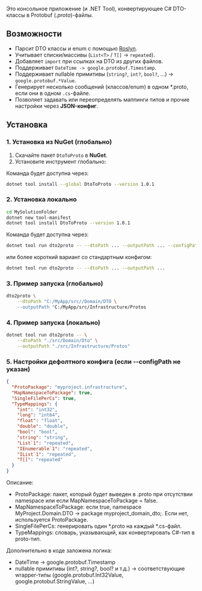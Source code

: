 Это консольное приложение (и .NET Tool), конвертирующее C# DTO-классы в Protobuf (*.proto*)-файлы.

## Возможности

- Парсит DTO классы и enum с помощью [Roslyn](https://learn.microsoft.com/dotnet/csharp/roslyn-sdk).
- Учитывает списки/массивы (`List<T>` / `T[]` \-> `repeated`).
- Добавляет `import` при ссылках на DTO из других файлов.
- Поддерживает `DateTime -> google.protobuf.Timestamp`.
- Поддерживает nullable примитивы (`string?`, `int?`, `bool?`, ...) \-> `google.protobuf.*Value`.
- Генерирует несколько сообщений (классов/enum) в одном \*.proto, если они в одном `.cs`-файле.
- Позволяет задавать или переопределять маппинги типов и прочие настройки через **JSON-конфиг**.

## Установка

### 1. Установка из NuGet (глобально)

1. Скачайте пакет `DtoToProto` в **NuGet**.  
2. Установите инструмент глобально:

Команда будет доступна через:
```bash
dotnet tool install --global DtoToProto --version 1.0.1
```

### 2. Установка локально

```bash
cd MySolutionFolder
dotnet new tool-manifest
dotnet tool install DtoToProto --version 1.0.1
```

Команда будет доступна через:
```bash
dotnet tool run dto2proto -- --dtoPath ... --outputPath ... --configPath ...
```

или более короткий вариант со стандартным конфигом:
```bash
dotnet tool run dto2proto -- --dtoPath ... --outputPath ...
```

### 3. Пример запуска (глобально)

```bash
dto2proto \
    --dtoPath "C:/MyApp/src//Domain/DTO \
    --outputPath "C:/MyApp/src/Infrastructure/Protos
```

### 4. Пример запуска (локально)

```bash
dotnet tool run dto2proto -- \
    --dtoPath "./src/Domain/Dto" \
    --outputPath "./src/Infrastructure/Protos"
```

### 5. Настройки дефолтного конфига (если --configPath не указан)

```json
{
  "ProtoPackage": "myproject.infrastructure",
  "MapNamespaceToPackage": true,
  "SingleFilePerCs": true,
  "TypeMappings": {
    "int": "int32",
    "long": "int64",
    "float": "float",
    "double": "double",
    "bool": "bool",
    "string": "string",
    "List`1": "repeated",
    "IEnumerable`1": "repeated",
    "IList`1": "repeated",
    "T[]": "repeated"
  }
}
```

Описание:

- ProtoPackage: пакет, который будет выведен в .proto при отсутствии namespace или если MapNamespaceToPackage = false.
- MapNamespaceToPackage: если true, namespace MyProject.Domain.DTO -> package myproject_domain_dto;. Если нет, используется ProtoPackage.
- SingleFilePerCs: генерировать один *.proto на каждый *.cs-файл.
- TypeMappings: словарь, указывающий, как конвертировать C#-тип в proto-тип.

Дополнительно в коде заложена логика:

- DateTime -> google.protobuf.Timestamp
- nullable примитивы (int?, string?, bool? и т.д.) -> соответствующие wrapper-типы (google.protobuf.Int32Value, google.protobuf.StringValue, ...)